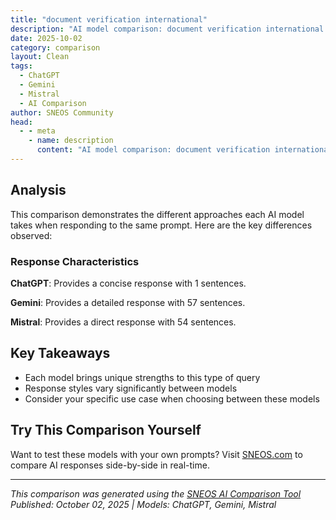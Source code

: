 ```yaml
---
title: "document verification international"
description: "AI model comparison: document verification international..."
date: 2025-10-02
category: comparison
layout: Clean
tags:
  - ChatGPT
  - Gemini
  - Mistral
  - AI Comparison
author: SNEOS Community
head:
  - - meta
    - name: description
      content: "AI model comparison: document verification international..."
---
```


<ChatComparison
  title="document verification international"
  prompt="document verification international"
  :responses='{"ChatGPT": "Document verification is a critical process used by various organizations, including businesses, educational institutions, governments, and immigration authorities, to confirm the authenticity and accuracy of documents presented to them. In an international context, this process can become more complex due to different document standards, regulations, and verification methods used across borders.\n\n### Key Aspects of International Document Verification\n\n1. **Types of Documents Verified**:\n - **Identity Documents**: Passports, national ID cards, driver&#x27;s licenses.\n - **Educational Credentials**: Diplomas, transcripts, degrees.\n - **Employment Records**: Letters of employment, pay slips.\n - **Financial Documents**: Bank statements, tax records.\n - **Legal Documents**: Birth certificates, marriage licenses, court orders.\n\n2. **Verification Methods**:\n - **Manual Verification**: Involves checking the documents against known standards or contacting the issuing authority directly.\n - **Automated Verification Systems**: Use software and algorithms to validate documents quickly, checking for signs of forgery or tampering.\n - **Third-Party Verification Services**: Organizations such as credential evaluation services can provide independent verification of educational and professional qualifications.\n\n3. **Challenges**:\n - **Different Standards**: Each country may have its own requirements for official documents, leading to complications in recognition and verification.\n - **Language Barriers**: Documents in different languages may require translation and certified verification.\n - **Document Fraud**: The increasing sophistication of forgery means that organizations need to employ advanced techniques to detect falsified documents.\n\n4. **Regulatory Compliance**: \n - Organizations often need to comply with local and international regulations regarding data privacy and protection (such as GDPR in Europe).\n - Know Your Customer (KYC) and Anti-Money Laundering (AML) regulations require thorough verification processes in financial institutions.\n\n5. **Best Practices**:\n - **Use Multiple Verification Methods**: Combining manual and automated checks can enhance accuracy.\n - **Establish Clear Protocols**: Develop standardized procedures for verifying documents.\n - **Training Personnel**: Ensure that staff is trained in recognizing legitimate documents and understanding the verification process.\n - **Maintain Up-to-Date Resources**: Utilize current databases and resources for document verification, including international standards and issuing authority information.\n\n6. **Technology in Document Verification**:\n - **Optical Character Recognition (OCR)**: Converts different types of documents into editable and searchable data.\n - **Blockchain Technology**: Some organizations are exploring the use of blockchain for secure document verification.\n - **Machine Learning and AI**: These technologies can improve the detection of anomalies and help verify documents more efficiently.\n\n### Conclusion\nEffective international document verification is essential for ensuring the legitimacy of transactions, compliance with legal standards, and safeguarding against fraud. Organizations should invest in robust verification processes and stay informed about international document standards and verification technologies.", "Gemini": "International document verification is a complex process that involves confirming the authenticity and accuracy of documents used across international borders. This is crucial for various purposes, including:\n\n* **Immigration:** Ensuring the validity of passports, visas, and other immigration-related documents.\n* **Employment:** Verifying educational qualifications, professional licenses, and work experience from other countries.\n* **Education:** Confirming academic credentials for international students or those seeking to study abroad.\n* **Business:** Authenticating contracts, financial statements, and other business documents for international transactions.\n* **Legal Proceedings:** Validating birth certificates, marriage certificates, and other legal documents for international court cases.\n\nHere\u0027s a breakdown of key aspects:\n\n**1. Types of Documents Verified:**\n\n* Passports\n* Visas\n* Birth Certificates\n* Marriage Certificates\n* Divorce Decrees\n* Educational Diplomas and Transcripts\n* Professional Licenses and Certifications\n* Employment Records\n* Financial Statements\n* Contracts\n* Company Registration Documents\n* Powers of Attorney\n* Affidavits\n\n**2. Verification Methods:**\n\n* **Direct Contact with Issuing Authority:** This is often the most reliable method, involving contacting the institution, government agency, or organization that issued the document to confirm its authenticity.\n* **Online Databases and Registries:** Many countries and institutions maintain online databases where documents can be verified.\n* **Third-Party Verification Services:** Specialized companies offer document verification services, using various methods to confirm authenticity. They often have expertise in specific regions or document types.\n* **Notarization and Legalization:**\n * **Notarization:** A notary public verifies the identity of the person signing the document and witnesses the signature. This doesn\u0027t verify the document\u0027s content, just the signature.\n * **Legalization (Authentication):** This process confirms the authenticity of the notary public\u0027s signature and seal. This is usually done by a government agency (e.g., the Secretary of State in the U.S.).\n * **Apostille:** A simplified form of legalization used between countries that are parties to the Hague Convention. An apostille certifies the authenticity of the signature, the capacity in which the person signing the document has acted, and the identity of the seal or stamp which it bears.\n* **Background Checks:** For employment purposes, background checks may include verifying educational credentials, employment history, and criminal records in other countries.\n* **Translation Verification:** If a document is translated, the accuracy of the translation may also need to be verified.\n\n**3. Challenges in International Document Verification:**\n\n* **Language Barriers:** Documents may be in a language that the verifier does not understand, requiring translation services.\n* **Varying Legal and Administrative Systems:** Different countries have different rules and procedures for issuing and verifying documents.\n* **Document Security and Fraud:** Counterfeit documents are a significant problem, making verification more challenging. Advanced technologies are sometimes used to create forgeries.\n* **Accessibility of Records:** Some countries or institutions may have limited access to records or may not respond to verification requests.\n* **Data Privacy Regulations:** Verification processes must comply with data privacy laws in both the country where the document was issued and the country where it is being verified.\n* **Cost and Time:** International document verification can be expensive and time-consuming, especially if direct contact with the issuing authority is required.\n\n**4. Key Players Involved:**\n\n* **Individuals:** Presenting documents for verification.\n* **Organizations:** Requiring document verification (e.g., employers, educational institutions, government agencies).\n* **Issuing Authorities:** Government agencies, educational institutions, professional organizations that issue the documents.\n* **Notaries Public:** Authenticating signatures.\n* **Verification Services:** Companies specializing in document verification.\n* **Translation Services:** Translating documents.\n* **Embassies and Consulates:** May provide limited verification services or assist with obtaining information from other countries.\n\n**5. Choosing a Verification Service:**\n\nIf you decide to use a third-party verification service, consider the following:\n\n* **Reputation and Experience:** Choose a reputable company with experience in verifying documents from the specific country or region.\n* **Accreditation and Certifications:** Look for services that are accredited or certified by relevant organizations.\n* **Security Measures:** Ensure that the service has adequate security measures to protect sensitive data.\n* **Cost and Turnaround Time:** Compare prices and turnaround times from different providers.\n* **Methods of Verification:** Understand the methods that the service uses to verify documents.\n* **Customer Support:** Ensure that the service provides good customer support.\n\n**6. Tools and Technologies:**\n\n* **AI-powered document analysis:** Used to detect fraud and anomalies in documents.\n* **Blockchain technology:** Can be used to create tamper-proof digital credentials.\n* **Secure online portals:** For submitting and tracking verification requests.\n\n**In summary, international document verification is a complex process requiring careful attention to detail and knowledge of international laws and regulations. The best approach depends on the specific document, the country of origin, and the purpose of the verification.** Always prioritize direct verification from the issuing institution when possible, and consider using reputable verification services when direct contact is not feasible. Remember to factor in potential language barriers, legal complexities, and security concerns.\n", "Mistral": "Document verification at an international level involves confirming the authenticity and validity of documents issued in one country for use in another. This process is crucial for various purposes, such as education, employment, immigration, and legal matters. Here are some key aspects and steps involved in international document verification:\n\n### Key Aspects of International Document Verification\n\n1. **Types of Documents**:\n - **Educational Documents**: Degrees, diplomas, transcripts, certificates.\n - **Identity Documents**: Passports, national IDs, birth certificates.\n - **Legal Documents**: Marriage certificates, divorce decrees, court orders.\n - **Employment Documents**: Work permits, employment contracts, reference letters.\n\n2. **Verification Methods**:\n - **Direct Verification**: Contacting the issuing authority directly to confirm the document\u0027s authenticity.\n - **Third-Party Services**: Using specialized agencies or services that verify documents on behalf of the applicant.\n - **Digital Verification**: Utilizing digital platforms and databases to verify documents electronically.\n\n3. **Legalization and Apostille**:\n - **Apostille**: A certification that authenticates the seals and signatures of officials on public documents. It is recognized by countries that are part of the Hague Apostille Convention.\n - **Legalization**: A process where documents are authenticated by the foreign ministry of the issuing country and then by the embassy or consulate of the receiving country.\n\n### Steps Involved in International Document Verification\n\n1. **Gathering Documents**:\n - Collect all necessary documents that need to be verified.\n - Ensure that the documents are complete and in good condition.\n\n2. **Translation (if necessary)**:\n - If the documents are not in the language of the receiving country, they may need to be translated by a certified translator.\n\n3. **Notarization**:\n - Have the documents notarized by a local notary public to confirm their authenticity.\n\n4. **Apostille or Legalization**:\n - For countries that are part of the Hague Apostille Convention, obtain an apostille from the relevant authority.\n - For countries not part of the convention, follow the legalization process through the foreign ministry and the embassy or consulate of the receiving country.\n\n5. **Verification by Issuing Authority**:\n - Contact the issuing authority (e.g., university, government office) to confirm the authenticity of the document.\n - Obtain a verification letter or certificate if possible.\n\n6. **Third-Party Verification Services**:\n - Use reputable third-party services that specialize in document verification. These services often have established relationships with issuing authorities and can expedite the process.\n\n7. **Submission to Receiving Authority**:\n - Submit the verified documents to the receiving authority (e.g., university, employer, immigration office) along with any required translations and apostilles or legalizations.\n\n### Common Challenges\n\n1. **Language Barriers**:\n - Documents in different languages may require certified translations, which can be time-consuming and costly.\n\n2. **Different Legal Systems**:\n - Legal and administrative procedures vary widely between countries, which can complicate the verification process.\n\n3. **Time and Cost**:\n - The process can be lengthy and expensive, especially if multiple documents need to be verified.\n\n4. **Fraud and Forgery**:\n - Ensuring the authenticity of documents can be challenging, especially in countries with high levels of document fraud.\n\n### Best Practices\n\n1. **Start Early**:\n - Begin the verification process well in advance to allow for any delays or complications.\n\n2. **Use Reputable Services**:\n - Choose reputable third-party verification services to ensure accuracy and reliability.\n\n3. **Keep Records**:\n - Maintain detailed records of all communications and documents related to the verification process.\n\n4. **Follow Guidelines**:\n - Adhere to the specific guidelines and requirements of the receiving authority to avoid any issues.\n\nBy following these steps and best practices, you can navigate the complexities of international document verification more effectively."}' 
  published-date="09:52"
/>

## Analysis

This comparison demonstrates the different approaches each AI model takes when responding to the same prompt. Here are the key differences observed:

### Response Characteristics

**ChatGPT**: Provides a concise response with 1 sentences. 

**Gemini**: Provides a detailed response with 57 sentences. 

**Mistral**: Provides a direct response with 54 sentences. 

## Key Takeaways

- Each model brings unique strengths to this type of query
- Response styles vary significantly between models
- Consider your specific use case when choosing between these models

## Try This Comparison Yourself

Want to test these models with your own prompts? Visit [SNEOS.com](https://sneos.com) to compare AI responses side-by-side in real-time.

---

*This comparison was generated using the [SNEOS AI Comparison Tool](https://sneos.com)*
*Published: October 02, 2025 | Models: ChatGPT, Gemini, Mistral*
